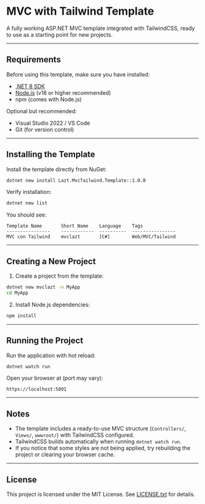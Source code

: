 # MVC with Tailwind Template

A fully working ASP.NET MVC template integrated with TailwindCSS, ready to use as a starting point for new projects.

---

## Requirements

Before using this template, make sure you have installed:

- [.NET 8 SDK](https://dotnet.microsoft.com/en-us/download/dotnet/8.0)
- [Node.js](https://nodejs.org/) (v18 or higher recommended)
- npm (comes with Node.js)

Optional but recommended:

- Visual Studio 2022 / VS Code
- Git (for version control)

---

## Installing the Template

Install the template directly from NuGet:

```bash
dotnet new install Lazt.MvcTailwind.Template::1.0.0
````

Verify installation:

```bash
dotnet new list
```

You should see:

```plaintext
Template Name       Short Name    Language    Tags
----------------    ------------  ----------  ----------------
MVC con Tailwind    mvclazt       [C#]        Web/MVC/Tailwind
```

---

## Creating a New Project

1. Create a project from the template:

```bash
dotnet new mvclazt -n MyApp
cd MyApp
```

2. Install Node.js dependencies:

```bash
npm install
```

---

## Running the Project

Run the application with hot reload:

```bash
dotnet watch run
```

Open your browser at (port may vary):

```
https://localhost:5001
```

---

## Notes

- The template includes a ready-to-use MVC structure (`Controllers/`, `Views/`, `wwwroot/`) with TailwindCSS configured.
- TailwindCSS builds automatically when running `dotnet watch run`.
- If you notice that some styles are not being applied, try rebuilding the project or clearing your browser cache.

---

## License

This project is licensed under the MIT License. See [LICENSE.txt](LICENSE.txt) for details.
